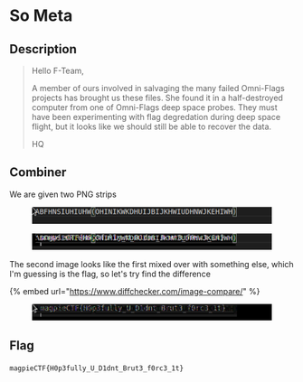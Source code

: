 # So Meta

## Description

> Hello F-Team,
>
> A member of ours involved in salvaging the many failed Omni-Flags projects has brought us these files. She found it in a half-destroyed computer from one of Omni-Flags deep space probes. They must have been experimenting with flag degredation during deep space flight, but it looks like we should still be able to recover the data.
>
> HQ

## Combiner

We are given two PNG strips

<figure><img src="../../.gitbook/assets/combine.png" alt=""><figcaption></figcaption></figure>

<figure><img src="../../.gitbook/assets/challenge.png" alt=""><figcaption></figcaption></figure>

The second image looks like the first mixed over with something else, which I'm guessing is the flag, so let's try find the difference

{% embed url="https://www.diffchecker.com/image-compare/" %}

<figure><img src="../../.gitbook/assets/image (2).png" alt=""><figcaption></figcaption></figure>

## Flag

`magpieCTF{H0p3fully_U_D1dnt_Brut3_f0rc3_1t}`
